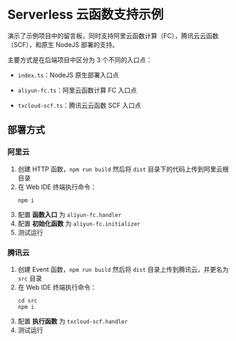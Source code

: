 Serverless 云函数支持示例
===

演示了示例项目中的留言板，同时支持阿里云函数计算（FC），腾讯云云函数（SCF），和原生 NodeJS 部署的支持。

主要方式是在后端项目中区分为 3 个不同的入口点：

- `index.ts`：NodeJS 原生部署入口点
- `aliyun-fc.ts`：阿里云函数计算 FC 入口点
    
- `txcloud-scf.ts`：腾讯云云函数 SCF 入口点

## 部署方式

### 阿里云

1. 创建 HTTP 函数，`npm run build` 然后将 `dist` 目录下的代码上传到阿里云根目录
1. 在 Web IDE 终端执行命令：
    ```shell
    npm i
    ```
1. 配置 **函数入口** 为 `aliyun-fc.handler`
1. 配置 **初始化函数** 为 `aliyun-fc.initializer`
1. 测试运行

### 腾讯云

1. 创建 Event 函数，`npm run build` 然后将 `dist` 目录上传到腾讯云，并更名为 `src` 目录
1. 在 Web IDE 终端执行命令：
    ```shell
    cd src
    npm i
    ```
1. 配置 **执行函数** 为 `txcloud-scf.handler`
1. 测试运行